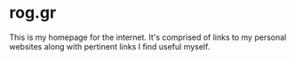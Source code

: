 # rog.gr

This is my homepage for the internet. It's comprised of links to my personal
websites along with pertinent links I find useful myself.
